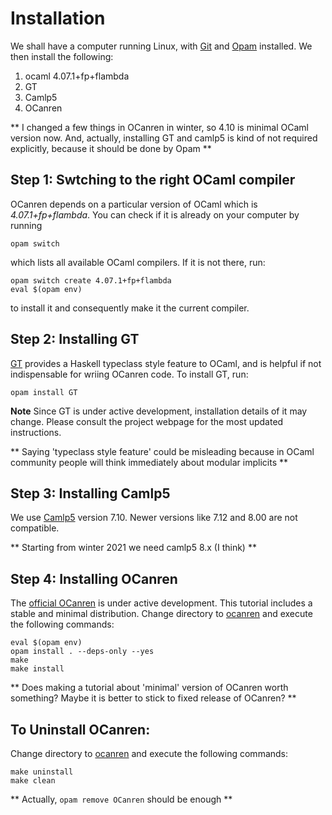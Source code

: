 # Installation

We shall have a computer running Linux, with [Git](https://git-scm.com/)
and [Opam](https://opam.ocaml.org/) installed.
We then install the following:

1. ocaml 4.07.1+fp+flambda
1. GT
1. Camlp5
1. OCanren

** I changed a few things in OCanren in winter, so 4.10 is minimal OCaml version now. And, actually, installing GT and camlp5 is kind of not required explicitly, because it should be done by Opam **

## Step 1: Swtching to the right OCaml compiler

OCanren depends on a particular version of OCaml which is _4.07.1+fp+flambda_. You can check
if it is already on your computer by running
```
opam switch
```
which lists all available OCaml compilers. If it is not there, run:
```
opam switch create 4.07.1+fp+flambda
eval $(opam env)
```
to install it and consequently make it the current compiler.

## Step 2:  Installing GT

[GT](https://github.com/JetBrains-Research/GT) provides
a Haskell typeclass style feature to OCaml, and is helpful if not indispensable for wriing OCanren code.
To install
GT, run:
```
opam install GT
```

**Note** Since GT is under active development, installation details of it may change. Please consult the project
webpage for the most updated instructions.

** Saying 'typeclass style feature' could be misleading because in OCaml community people will think immediately about modular implicits **

## Step 3: Installing Camlp5

We use [Camlp5](https://github.com/camlp5/camlp5) version 7.10. Newer versions like 7.12 and 8.00 are not
compatible.

** Starting from winter 2021 we need camlp5 8.x (I think) **

## Step 4:  Installing OCanren

The [official OCanren](https://github.com/JetBrains-Research/OCanren.git) is
under active development. This tutorial includes a stable and minimal distribution.
Change directory to [ocanren](./ocanren) and execute the following commands:
```
eval $(opam env)
opam install . --deps-only --yes
make
make install
```

** Does making a tutorial about 'minimal' version of OCanren worth something? Maybe it is better to stick to fixed release of OCanren? **

## To Uninstall OCanren:

Change directory to [ocanren](./ocanren) and execute the following commands:
```
make uninstall
make clean
```

** Actually, `opam remove OCanren` should be enough **
